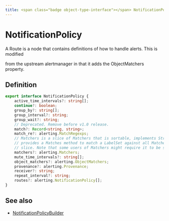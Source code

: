 ```yaml
---
title: <span class="badge object-type-interface"></span> NotificationPolicy
---
```

# <span class="badge object-type-interface"></span> NotificationPolicy

A Route is a node that contains definitions of how to handle alerts. This is modified

from the upstream alertmanager in that it adds the ObjectMatchers property.

## Definition

```typescript
export interface NotificationPolicy {
	active_time_intervals?: string[];
	continue?: boolean;
	group_by?: string[];
	group_interval?: string;
	group_wait?: string;
	// Deprecated. Remove before v1.0 release.
	match?: Record<string, string>;
	match_re?: alerting.MatchRegexps;
	// Matchers is a slice of Matchers that is sortable, implements Stringer, and
	// provides a Matches method to match a LabelSet against all Matchers in the
	// slice. Note that some users of Matchers might require it to be sorted.
	matchers?: alerting.Matchers;
	mute_time_intervals?: string[];
	object_matchers?: alerting.ObjectMatchers;
	provenance?: alerting.Provenance;
	receiver?: string;
	repeat_interval?: string;
	routes?: alerting.NotificationPolicy[];
}

```
## See also

 * <span class="badge builder"></span> [NotificationPolicyBuilder](./builder-NotificationPolicyBuilder.md)
